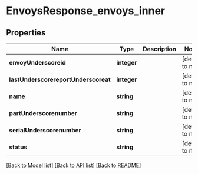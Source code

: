 # EnvoysResponse_envoys_inner

## Properties
Name | Type | Description | Notes
------------ | ------------- | ------------- | -------------
**envoyUnderscoreid** | **integer** |  | [default to null]
**lastUnderscorereportUnderscoreat** | **integer** |  | [default to null]
**name** | **string** |  | [default to null]
**partUnderscorenumber** | **string** |  | [default to null]
**serialUnderscorenumber** | **string** |  | [default to null]
**status** | **string** |  | [default to null]

[[Back to Model list]](../README.md#documentation-for-models) [[Back to API list]](../README.md#documentation-for-api-endpoints) [[Back to README]](../README.md)


